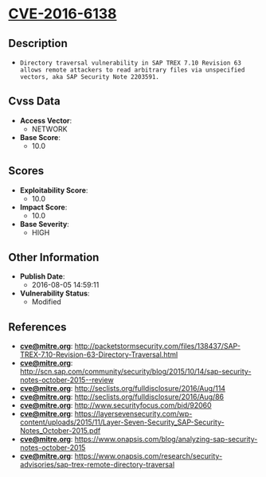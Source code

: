
# [CVE-2016-6138](http://packetstormsecurity.com/files/138437/SAP-TREX-7.10-Revision-63-Directory-Traversal.html)

## Description

- `Directory traversal vulnerability in SAP TREX 7.10 Revision 63 allows remote attackers to read arbitrary files via unspecified vectors, aka SAP Security Note 2203591.`

## Cvss Data

- **Access Vector**:
  - NETWORK
- **Base Score**:
  - 10.0

## Scores

- **Exploitability Score**:
  - 10.0
- **Impact Score**:
  - 10.0
- **Base Severity**:
  - HIGH

## Other Information

- **Publish Date**:
  - 2016-08-05 14:59:11
- **Vulnerability Status**:
  - Modified

## References

- **cve@mitre.org**: http://packetstormsecurity.com/files/138437/SAP-TREX-7.10-Revision-63-Directory-Traversal.html
- **cve@mitre.org**: http://scn.sap.com/community/security/blog/2015/10/14/sap-security-notes-october-2015--review
- **cve@mitre.org**: http://seclists.org/fulldisclosure/2016/Aug/114
- **cve@mitre.org**: http://seclists.org/fulldisclosure/2016/Aug/86
- **cve@mitre.org**: http://www.securityfocus.com/bid/92060
- **cve@mitre.org**: https://layersevensecurity.com/wp-content/uploads/2015/11/Layer-Seven-Security_SAP-Security-Notes_October-2015.pdf
- **cve@mitre.org**: https://www.onapsis.com/blog/analyzing-sap-security-notes-october-2015
- **cve@mitre.org**: https://www.onapsis.com/research/security-advisories/sap-trex-remote-directory-traversal

